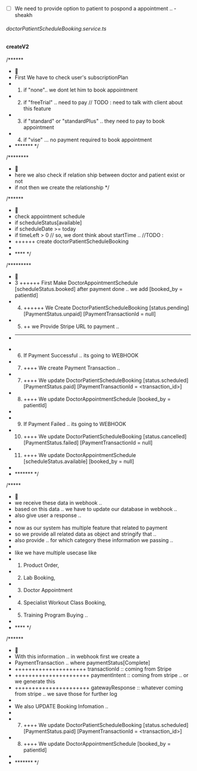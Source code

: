 - [ ] We need to provide option to patient to pospond a appointment .. - sheakh 

###### doctorPatientScheduleBooking.service.ts
#### createV2
/******
* 📝
* First We have to check user's subscriptionPlan
* 1. if "none".. we dont let him to book appointment
* 2. if "freeTrial" .. need to pay // TODO : need to talk with client about this feature
* 3. if "standard" or "standardPlus" .. they need to pay to book appointment
* 4. if "vise" ... no payment required to book appointment
* ******* */

/********
* 📝
* here we also check if relation ship between doctor and patient exist or not
*  if not then we create the relationship 
*/
        
/******
* 📝
* check appointment schedule 
* if scheduleStatus[available]
* if scheduleDate >= today
* if timeLeft > 0 // so, we dont think about startTime .. //TODO :
* ++++++ create doctorPatientScheduleBooking
* 
* **** */

/*********
* 📝
* 3  ++++++ First Make DoctorAppointmentSchedule [scheduleStatus.booked] after payment done .. we add  [booked_by = patientId]
* 4. ++++++ We Create DoctorPatientScheduleBooking [status.pending] [PaymentStatus.unpaid] [PaymentTransactionId = null]
* 5. ++ we Provide Stripe URL to payment .. 
* -----------------------------------------------------------
* 6. If Payment Successful .. its going to WEBHOOK 
* 7. ++++ We create Payment Transaction .. 
* 7. ++++ We update DoctorPatientScheduleBooking [status.scheduled] [PaymentStatus.paid] [PaymentTransactionId = <transaction_id>]
* 8. ++++ We update DoctorAppointmentSchedule [booked_by = patientId]
* 
* 9. If Payment Failed .. its going to WEBHOOK
* 10. ++++ We update DoctorPatientScheduleBooking [status.cancelled] [PaymentStatus.failed] [PaymentTransactionId = null] 
* 11. ++++ We update DoctorAppointmentSchedule [scheduleStatus.available] [booked_by = null]
* 
* ******* */


/*****
* 📝
* we receive these data in webhook ..
* based on this data .. we have to update our database in webhook ..
* also give user a response ..
* 
* now as our system has multiple feature that related to payment 
* so we provide all related data as object and stringify that ..
* also provide .. for which category these information we passing ..
* 
* like we have multiple usecase like
* 1. Product Order,
* 2. Lab Booking,
* 3. Doctor Appointment 
* 4. Specialist Workout Class Booking,
* 5. Training Program Buying .. 
*  
* **** */


/******
* 📝
* With this information .. in webhook first we create a 
* PaymentTransaction ..  where paymentStatus[Complete]
*  +++++++++++++++++++++ transactionId :: coming from Stripe
* ++++++++++++++++++++++ paymentIntent :: coming from stripe .. or we generate this 
* ++++++++++++++++++++++ gatewayResponse :: whatever coming from stripe .. we save those for further log
* 
* We also UPDATE Booking Infomation .. 
* 
* 7. ++++ We update DoctorPatientScheduleBooking [status.scheduled] [PaymentStatus.paid] [PaymentTransactionId = <transaction_id>]
* 8. ++++ We update DoctorAppointmentSchedule [booked_by = patientId]
* 
* ******* */